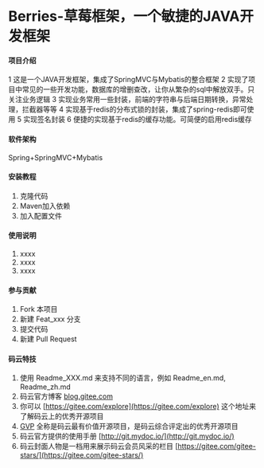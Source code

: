 # Berries-草莓框架，一个敏捷的JAVA开发框架

#### 项目介绍
1 这是一个JAVA开发框架，集成了SpringMVC与Mybatis的整合框架
2 实现了项目中常见的一些开发功能，数据库的增删查改，让你从繁杂的sql中解放双手。只关注业务逻辑
3 实现业务常用一些封装，前端的字符串与后端日期转换，异常处理，拦截器等等
4 实现基于redis的分布式锁的封装，集成了spring-redis即可使用
5 实现签名封装
6 便捷的实现基于redis的缓存功能。可简便的启用redis缓存

#### 软件架构
Spring+SpringMVC+Mybatis


#### 安装教程

1. 克隆代码
2. Maven加入依赖
3. 加入配置文件

#### 使用说明

1. xxxx
2. xxxx
3. xxxx

#### 参与贡献

1. Fork 本项目
2. 新建 Feat_xxx 分支
3. 提交代码
4. 新建 Pull Request


#### 码云特技

1. 使用 Readme\_XXX.md 来支持不同的语言，例如 Readme\_en.md, Readme\_zh.md
2. 码云官方博客 [blog.gitee.com](https://blog.gitee.com)
3. 你可以 [https://gitee.com/explore](https://gitee.com/explore) 这个地址来了解码云上的优秀开源项目
4. [GVP](https://gitee.com/gvp) 全称是码云最有价值开源项目，是码云综合评定出的优秀开源项目
5. 码云官方提供的使用手册 [http://git.mydoc.io/](http://git.mydoc.io/)
6. 码云封面人物是一档用来展示码云会员风采的栏目 [https://gitee.com/gitee-stars/](https://gitee.com/gitee-stars/)